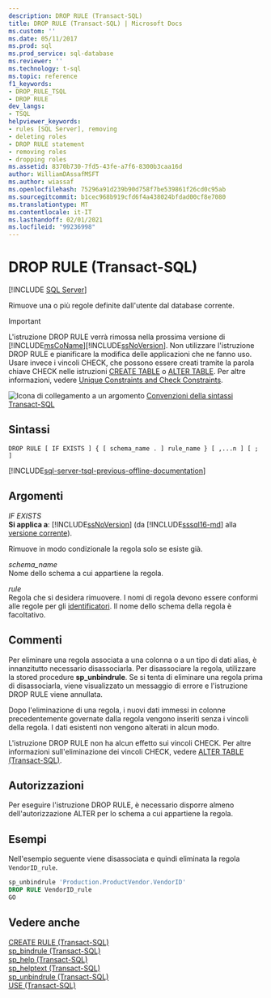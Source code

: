 ```yaml
---
description: DROP RULE (Transact-SQL)
title: DROP RULE (Transact-SQL) | Microsoft Docs
ms.custom: ''
ms.date: 05/11/2017
ms.prod: sql
ms.prod_service: sql-database
ms.reviewer: ''
ms.technology: t-sql
ms.topic: reference
f1_keywords:
- DROP_RULE_TSQL
- DROP RULE
dev_langs:
- TSQL
helpviewer_keywords:
- rules [SQL Server], removing
- deleting roles
- DROP RULE statement
- removing roles
- dropping roles
ms.assetid: 8370b730-7fd5-43fe-a7f6-8300b3caa16d
author: WilliamDAssafMSFT
ms.author: wiassaf
ms.openlocfilehash: 75296a91d239b90d758f7be539861f26cd0c95ab
ms.sourcegitcommit: b1cec968b919cfd6f4a438024bfdad00cf8e7080
ms.translationtype: MT
ms.contentlocale: it-IT
ms.lasthandoff: 02/01/2021
ms.locfileid: "99236998"
---
```

# <a name="drop-rule-transact-sql"></a>DROP RULE (Transact-SQL)
[!INCLUDE [SQL Server](../../includes/applies-to-version/sqlserver.md)]

  Rimuove una o più regole definite dall'utente dal database corrente.  
  
> [!IMPORTANT]
>  L'istruzione DROP RULE verrà rimossa nella prossima versione di [!INCLUDE[msCoName](../../includes/msconame-md.md)][!INCLUDE[ssNoVersion](../../includes/ssnoversion-md.md)]. Non utilizzare l'istruzione DROP RULE e pianificare la modifica delle applicazioni che ne fanno uso. Usare invece i vincoli CHECK, che possono essere creati tramite la parola chiave CHECK nelle istruzioni [CREATE TABLE](../../t-sql/statements/create-table-transact-sql.md) o [ALTER TABLE](../../t-sql/statements/alter-table-transact-sql.md). Per altre informazioni, vedere [Unique Constraints and Check Constraints](../../relational-databases/tables/unique-constraints-and-check-constraints.md).  
  
 ![Icona di collegamento a un argomento](../../database-engine/configure-windows/media/topic-link.gif "Icona di collegamento a un argomento") [Convenzioni della sintassi Transact-SQL](../../t-sql/language-elements/transact-sql-syntax-conventions-transact-sql.md)  
  
## <a name="syntax"></a>Sintassi  
  
```syntaxsql
DROP RULE [ IF EXISTS ] { [ schema_name . ] rule_name } [ ,...n ] [ ; ]  
```  
  
[!INCLUDE[sql-server-tsql-previous-offline-documentation](../../includes/sql-server-tsql-previous-offline-documentation.md)]

## <a name="arguments"></a>Argomenti
 *IF EXISTS*  
 **Si applica a**: [!INCLUDE[ssNoVersion](../../includes/ssnoversion-md.md)] (da [!INCLUDE[sssql16-md](../../includes/sssql16-md.md)] alla [versione corrente](/troubleshoot/sql/general/determine-version-edition-update-level)).  
  
 Rimuove in modo condizionale la regola solo se esiste già.  
  
 *schema_name*  
 Nome dello schema a cui appartiene la regola.  
  
 *rule*  
 Regola che si desidera rimuovere. I nomi di regola devono essere conformi alle regole per gli [identificatori](../../relational-databases/databases/database-identifiers.md). Il nome dello schema della regola è facoltativo.  
  
## <a name="remarks"></a>Commenti  
 Per eliminare una regola associata a una colonna o a un tipo di dati alias, è innanzitutto necessario disassociarla. Per disassociare la regola, utilizzare la stored procedure **sp_unbindrule**. Se si tenta di eliminare una regola prima di disassociarla, viene visualizzato un messaggio di errore e l'istruzione DROP RULE viene annullata.  
  
 Dopo l'eliminazione di una regola, i nuovi dati immessi in colonne precedentemente governate dalla regola vengono inseriti senza i vincoli della regola. I dati esistenti non vengono alterati in alcun modo.  
  
 L'istruzione DROP RULE non ha alcun effetto sui vincoli CHECK. Per altre informazioni sull'eliminazione dei vincoli CHECK, vedere [ALTER TABLE &#40;Transact-SQL&#41;](../../t-sql/statements/alter-table-transact-sql.md).  
  
## <a name="permissions"></a>Autorizzazioni  
 Per eseguire l'istruzione DROP RULE, è necessario disporre almeno dell'autorizzazione ALTER per lo schema a cui appartiene la regola.  
  
## <a name="examples"></a>Esempi  
 Nell'esempio seguente viene disassociata e quindi eliminata la regola `VendorID_rule`. 
  
```sql  
sp_unbindrule 'Production.ProductVendor.VendorID'  
DROP RULE VendorID_rule  
GO  
```  
  
## <a name="see-also"></a>Vedere anche  
 [CREATE RULE &#40;Transact-SQL&#41;](../../t-sql/statements/create-rule-transact-sql.md)   
 [sp_bindrule &#40;Transact-SQL&#41;](../../relational-databases/system-stored-procedures/sp-bindrule-transact-sql.md)   
 [sp_help &#40;Transact-SQL&#41;](../../relational-databases/system-stored-procedures/sp-help-transact-sql.md)   
 [sp_helptext &#40;Transact-SQL&#41;](../../relational-databases/system-stored-procedures/sp-helptext-transact-sql.md)   
 [sp_unbindrule &#40;Transact-SQL&#41;](../../relational-databases/system-stored-procedures/sp-unbindrule-transact-sql.md)   
 [USE &#40;Transact-SQL&#41;](../../t-sql/language-elements/use-transact-sql.md)